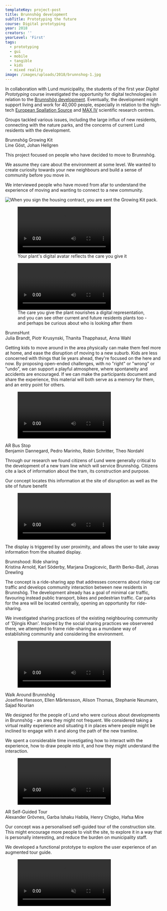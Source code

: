 ```yaml
---
templateKey: project-post
title: Brunnshög development
subTitle: Prototyping the future
course: Digital prototyping
year: 2018
creators: ''
yearLevel: 'First'
tags:
  - prototyping
  - gui
  - mobile
  - tangible
  - kids
  - mixed reality
image: /images/uploads/2018/brunnshog-1.jpg
---
```


In collaboration with Lund municipality, the students of the first year _Digital Prototyping_ course investigated the opportunity for digital technologies in relation to the [Brunnshög development](https://www.lund.se/brunnshog/). Eventually, the development might support living and work for 40,000 people, especially in relation to the high-tech [European Spallation Source](https://europeanspallationsource.se/) and [MAX IV](https://www.maxiv.lu.se/) scientific research centres.

Groups tackled various issues, including the large influx of new residents, connecting with the nature parks, and the concerns of current Lund residents with the development.

<div class="section is-size-6">
<div class="title">Brunnshög Growing Kit</div>
<div class="subtitle is-uppercase">Line Göst, Johan Hellgren</div>

This project focused on people who have decided to move to Brunnshög.

We assume they care about the environment at some level. We wanted to create curiosity towards your new neighbours and build a sense of community before you move in.

We interviewed people who have moved from afar to understand the experience of moving and wanting to connect to a new community.

![](/images/uploads/2018/brunnshog-grow-1.jpg 'When you sign the housing contract, you are sent the Growing Kit pack.')

<figure>
<video controls src="/images/uploads/2018/brunnshog-grow-2.mp4"></video>
<figcaption>
Your plant's digital avatar reflects the care you give it

</figcaption>
</figure>

<figure>
<video controls src="/images/uploads/2018/brunnshog-grow-1.mp4"></video>
<figcaption>
The care you give the plant nourishes a digital representation, and you can see other current and future residents plants too - and perhaps be curious about who is looking after them

</figcaption></figure>
</div>

<div class="section is-size-6">
<div class="title">BrunnsHunt</div>
<div class="subtitle is-uppercase">Julia Brandt, Piotr Krusynski, Thanita Thapphasut, Anna Wahl</div>

Getting kids to move around in the area physically can make them feel more at home, and ease the disruption of moving to a new suburb. Kids are less concerned with things that lie years ahead, they're focused on the here and now. By proposing open-ended challenges, with no "right" or "wrong" or "undo", we can support a playful atmosphere, where spontaneity and accidents are encouraged. If we can make the participants document and share the experience, this material will both serve as a memory for them, and an entry point for others.

<figure><video controls src="/images/uploads/2018/brunnshog-brunnshunt.mp4"></video>
</figure>
</div>

<div class="section is-size-6">
<div class="title">AR Bus Stop</div>
<div class="subtitle is-uppercase">Benjamin Dannegard, Pedro Marinho, Robin Schritter, Theo Nordahl</div>

Through our research we found citizens of Lund were generally critical to the development of a new tram line which will service Brunnshög. Citizens cite a lack of information about the tram, its construction and purpose.

Our concept locates this information at the site of disruption as well as the site of future benefit

<figure><video controls src="/images/uploads/2018/brunnshog-ar.mp4"></video>
</figure>

The display is triggered by user proximity, and allows the user to take away information from the situated display.

</div>

<div class="section is-size-6">
<div class="title">Brunnshood: Ride sharing</div>
<div class="subtitle is-uppercase">Kristina Arnold, Karl Söderby, Marjana Dragicevic, Barith Berko-Ball, Jonas Drewling</div>

The concept is a ride-sharing app that addresses concerns about rising car traffic and develops community interaction between new residents in Brunnshög. The development already has a goal of minimal car traffic, favouring instead public transport, bikes and pedestrian traffic. Car parks for the area will be located centrally, opening an opportunity for ride-sharing.

We investigated sharing practices of the existing neighbouring community of 'Djingis Khan'. Inspired by the social sharing practices we observered there, we attempted to frame ride-sharing as a mundane way of establishing community and considering the environment.

<figure><video controls src="/images/uploads/2018/brunnshog-brunnshood.mp4"></video>
</figure>
</div>

<div class="section is-size-6">
<div class="title">Walk Around Brunnshög</div>
<div class="subtitle is-uppercase">Josefine Hansson, Ellen Mårtensson, Alison Thomas, Stephanie Neumann, Sajad Nourian</div>

We designed for the people of Lund who were curious about developments in Brunnshög - an area they might not frequent. We considered taking a virtual reality experience and situating it in places where people might be inclined to engage with it and along the path of the new tramline.

We spent a considerable time investigating how to interact with the experience, how to draw people into it, and how they might understand the interaction.

<figure><video controls src="/images/uploads/2018/brunnshog-wa.mp4"></video>
</figure>

</div>

<div class="section is-size-6">
<div class="title">AR Self-Guided Tour</div>
<div class="subtitle is-uppercase">Alexander Grövnes, Garba Ishaku Habila, Henry Chigbo, Hafsa Mire</div>

Our concept was a personalised self-guided tour of the construction site. This might encourage more people to visit the site, to explore it in a way that is personally interesting, and reduce the burden on municipality staff.

We developed a functional prototype to explore the user experience of an augmented tour guide.

<figure><video muted controls src="/images/uploads/2018/brunnshog-guide.webm"></video>
</figure>

</div>
